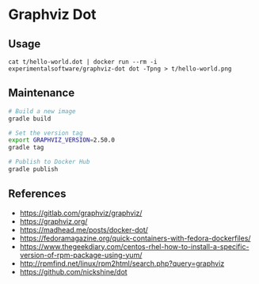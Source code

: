 # Graphviz Dot

## Usage

```
cat t/hello-world.dot | docker run --rm -i experimentalsoftware/graphviz-dot dot -Tpng > t/hello-world.png
```

## Maintenance

```sh
# Build a new image
gradle build

# Set the version tag
export GRAPHVIZ_VERSION=2.50.0
gradle tag

# Publish to Docker Hub
gradle publish
```

## References

- https://gitlab.com/graphviz/graphviz/
- https://graphviz.org/
- https://madhead.me/posts/docker-dot/
- https://fedoramagazine.org/quick-containers-with-fedora-dockerfiles/
- https://www.thegeekdiary.com/centos-rhel-how-to-install-a-specific-version-of-rpm-package-using-yum/
- http://rpmfind.net/linux/rpm2html/search.php?query=graphviz
- https://github.com/nickshine/dot
